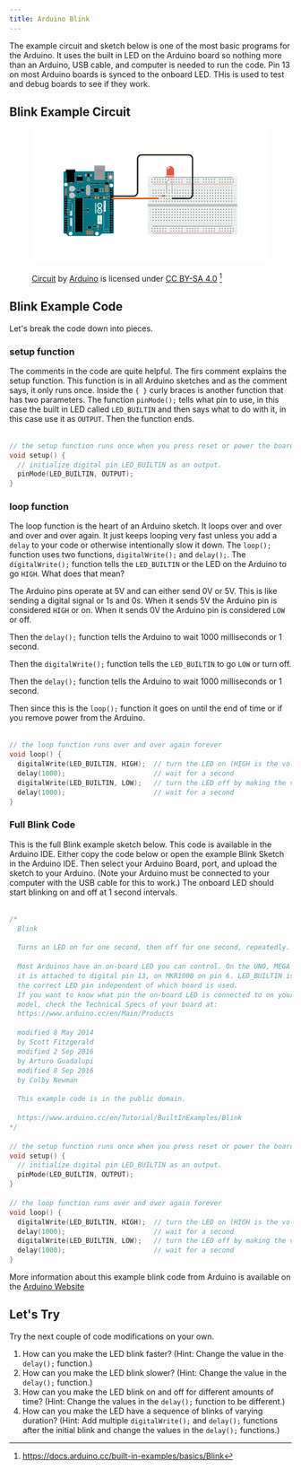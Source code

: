 ```yaml
---
title: Arduino Blink
---
```


The example circuit and sketch below is one of the most basic programs for the Arduino. It uses the built in LED on the Arduino board so nothing more than an Arduino, USB cable, and computer is needed to run the code. Pin 13 on most Arduino boards is synced to the onboard LED. THis is used to test and debug boards to see if they work.

## Blink Example Circuit

<figure>

[![Arduino Blink Example Circuit](attachments/2023-arduino-blink-example-circuit-from-arduino-docs.png)](attachments/2023-arduino-blink-example-circuit-from-arduino-docs.png)

<figcaption>

[Circuit](https://docs.arduino.cc/built-in-examples/basics/Blink) by [Arduino](https://www.arduino.cc/) is licensed under [CC BY-SA 4.0](https://creativecommons.org/licenses/by-sa/4.0/) [^1]

</figcaption>
</figure>

## Blink Example Code

Let's break the code down into pieces.

### setup function

The comments in the code are quite helpful. The firs comment explains the setup function. This function is in all Arduino sketches and as the comment says, it only runs once. Inside the `{ }` curly braces is another function that has two parameters. The function `pinMode();` tells what pin to use, in this case the built in LED called `LED_BUILTIN` and then says what to do with it, in this case use it as `OUTPUT`. Then the function ends.

```C

// the setup function runs once when you press reset or power the board
void setup() {
  // initialize digital pin LED_BUILTIN as an output.
  pinMode(LED_BUILTIN, OUTPUT);
}

```

### loop function

The loop function is the heart of an Arduino sketch. It loops over and over and over and over again. It just keeps looping very fast unless you add a `delay` to your code or otherwise intentionally slow it down. The `loop();` function uses two functions, `digitalWrite();` and `delay();`. The `digitalWrite();` function tells the `LED_BUILTIN` or the LED on the Arduino to go `HIGH`. What does that mean?

The Arduino pins operate at 5V and can either send 0V or 5V. This is like sending a digital signal or 1s and 0s. When it sends 5V the Arduino pin is considered `HIGH` or on. When it sends 0V the Arduino pin is considered `LOW` or off.

Then the `delay();` function tells the Arduino to wait 1000 milliseconds or 1 second.

Then the `digitalWrite();` function tells the `LED_BUILTIN` to go `LOW` or turn off.

Then the `delay();` function tells the Arduino to wait 1000 milliseconds or 1 second.

Then since this is the `loop();` function it goes on until the end of time or if you remove power from the Arduino.

```C

// the loop function runs over and over again forever
void loop() {
  digitalWrite(LED_BUILTIN, HIGH);  // turn the LED on (HIGH is the voltage level)
  delay(1000);                      // wait for a second
  digitalWrite(LED_BUILTIN, LOW);   // turn the LED off by making the voltage LOW
  delay(1000);                      // wait for a second
}

```

### Full Blink Code

This is the full Blink example sketch below. This code is available in the Arduino IDE. Either copy the code below or open the example Blink Sketch in the Arduino IDE. Then select your Arduino Board, port, and upload the sketch to your Arduino. (Note your Arduino must be connected to your computer with the USB cable for this to work.) The onboard LED should start blinking on and off at 1 second intervals.

```C

/*
  Blink

  Turns an LED on for one second, then off for one second, repeatedly.

  Most Arduinos have an on-board LED you can control. On the UNO, MEGA and ZERO
  it is attached to digital pin 13, on MKR1000 on pin 6. LED_BUILTIN is set to
  the correct LED pin independent of which board is used.
  If you want to know what pin the on-board LED is connected to on your Arduino
  model, check the Technical Specs of your board at:
  https://www.arduino.cc/en/Main/Products

  modified 8 May 2014
  by Scott Fitzgerald
  modified 2 Sep 2016
  by Arturo Guadalupi
  modified 8 Sep 2016
  by Colby Newman

  This example code is in the public domain.

  https://www.arduino.cc/en/Tutorial/BuiltInExamples/Blink
*/

// the setup function runs once when you press reset or power the board
void setup() {
  // initialize digital pin LED_BUILTIN as an output.
  pinMode(LED_BUILTIN, OUTPUT);
}

// the loop function runs over and over again forever
void loop() {
  digitalWrite(LED_BUILTIN, HIGH);  // turn the LED on (HIGH is the voltage level)
  delay(1000);                      // wait for a second
  digitalWrite(LED_BUILTIN, LOW);   // turn the LED off by making the voltage LOW
  delay(1000);                      // wait for a second
}

```

More information about this example blink code from Arduino is available on the [Arduino Website](https://www.arduino.cc/en/Tutorial/BuiltInExamples/Blink)

## Let's Try

Try the next couple of code modifications on your own.

1. How can you make the LED blink faster? (Hint: Change the value in the `delay();` function.)
2. How can you make the LED blink slower? (Hint: Change the value in the `delay();` function.)
3. How can you make the LED blink on and off for different amounts of time? (Hint: Change the values in the `delay();` function to be different.)
4. How can you make the LED have a sequence of blinks of varying duration? (Hint: Add multiple `digitalWrite();` and `delay();` functions after the initial blink and change the values in the `delay();` functions.)

[^1]: https://docs.arduino.cc/built-in-examples/basics/Blink
